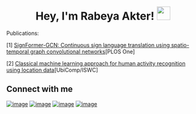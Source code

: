 
<h1 align="center">Hey, I'm Rabeya Akter! <img src="https://media.giphy.com/media/hvRJCLFzcasrR4ia7z/giphy.gif" width="35"></h1>



Publications:

[1] [SignFormer-GCN: Continuous sign language translation using spatio-temporal graph convolutional networks](https://journals.plos.org/plosone/article?id=10.1371/journal.pone.0316298)[PLOS One]

[2] [Classical machine learning approach for human activity recognition using location data](https://dl.acm.org/doi/abs/10.1145/3460418.3479376)[UbiComp/ISWC]

## Connect with me

[![image](https://img.shields.io/twitter/url?label=Rabeya%20Akter&logo=linkedin&style=social&url=https%3A%2F%2Fwww.linkedin.com%2Fhp%2F)](https://www.linkedin.com/in/rabeya-akter-4a3111174/)
[![image](https://img.shields.io/twitter/url?label=Rabeya%20Akter&logo=x&style=social&url=https%3A%2F%2Ftwitter.com%2FRabeyaA39672541)](https://twitter.com/RabeyaA39672541)
[![image](https://img.shields.io/twitter/url?label=Rabeya%20Akter&logo=google%20scholar&style=social&url=https%3A%2F%2Fscholar.google.com%2Fcitations%3Fhl%3Den%26user%3D3XYOK88AAAAJ)](https://scholar.google.com/citations?hl=en&user=3XYOK88AAAAJ)
[![image](https://img.shields.io/twitter/url?label=Rabeya%20Akter&logo=kaggle&style=social&url=https%3A%2F%2Fwww.kaggle.com%2F)](https://www.kaggle.com/rabeyaakter23)




 
 
 


